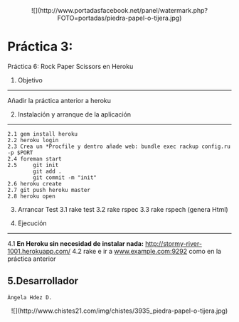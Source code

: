 <center>![](http://www.portadasfacebook.net/panel/watermark.php?FOTO=portadas/piedra-papel-o-tijera.jpg)</center>


Práctica 3:
=========== 

 Práctica 6: Rock Paper Scissors en Heroku


1. Objetivo
-----------
 Añadir la práctica anterior a heroku
	
  

2. Instalación y arranque de la aplicación
------------------------------------------
	2.1 gem install heroku
	2.2 heroku login
	2.3 Crea un *Procfile y dentro añade web: bundle exec rackup config.ru -p $PORT
	2.4 foreman start
	2.5 	git init
			git add .
			git commit -m "init"
	2.6 heroku create
	2.7	git push heroku master
	2.8 heroku open

3. Arrancar Test
	3.1 rake test
	3.2 rake rspec
	3.3 rake rspech (genera Html)

4. Ejecución
------------
  4.1 <b>En Heroku sin necesidad de instalar nada:</b> http://stormy-river-1001.herokuapp.com/ 
  4.2 rake e ir a www.example.com:9292 como en la práctica anterior

5.Desarrollador
---------------

	Ángela Hdez D.

<center>![](http://www.chistes21.com/img/chistes/3935_piedra-papel-o-tijera.jpg)</center>
